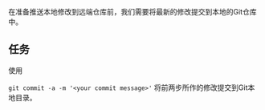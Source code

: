 在准备推送本地修改到远端仓库前，我们需要将最新的修改提交到本地的Git仓库中。

## 任务

使用

`git commit -a -m '<your commit message>'` 将前两步所作的修改提交到Git本地目录。